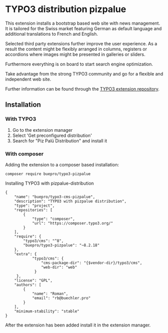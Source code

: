 # TYPO3 distribution pizpalue

This extension installs a bootstrap based web site with news management.
It is tailored for the Swiss market featuring German as default language and
additional translations to French and English.

Selected third party extensions further improve the user experience. As a result
the content might be flexibly arranged in columns, registers or accordions where images
might be presented in galleries or sliders.

Furthermore everything is on board to start search engine optimization.

Take advantage from the strong TYPO3 community and go for a flexible and independent
web site.

Further information can be found through the [TYPO3 extension repository](https://extensions.typo3.org/extension/pizpalue/).

## Installation

### With TYPO3

1. Go to the extension manager
2. Select 'Get preconfigured distribution'
3. Search for "Piz Palü Distribution" and install it

### With composer

Adding the extension to a composer based installation:

```
composer require buepro/typo3-pizpalue
```

Installing TYPO3 with pizpalue-distribution

```
{
    "name": "buepro/typo3-cms-pizpalue",
    "description": "TYPO3 with pizpalue distribution",
    "type": "project",
    "repositories": [
        {
            "type": "composer",
            "url": "https://composer.typo3.org/"
        }
    ],
    "require": {
        "typo3/cms": "^8",
        "buepro/typo3-pizpalue": "~8.2.18"
    },
    "extra": {
	 		"typo3/cms": {
			 	"cms-package-dir": "{$vendor-dir}/typo3/cms",
			 	"web-dir": "web"
			 }
	 },
    "license": "GPL",
    "authors": [
        {
            "name": "Roman",
            "email": "rb@buechler.pro"
        }
    ],
    "minimum-stability": "stable"
}
```

After the extension has been added install it in the extension manager.